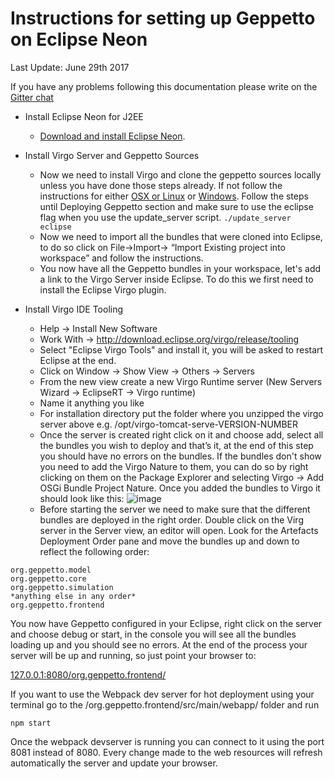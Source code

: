 Instructions for setting up Geppetto on Eclipse Neon
====================================================

Last Update: June 29th 2017

If you have any problems following this documentation please write on
the [Gitter chat](https://gitter.im/openworm/org.geppetto)

-   Install Eclipse Neon for J2EE
    -   [Download and install Eclipse
        Neon](http://www.eclipse.org/downloads/packages/eclipse-ide-java-ee-developers/neon3).
-   Install Virgo Server and Geppetto Sources
    -   Now we need to install Virgo and clone the geppetto sources
        locally unless you have done those steps already. If not follow
        the instructions for either [OSX or
        Linux](http://docs.geppetto.org/en/latest/osxlinuxsetup.html) or
        [Windows](http://docs.geppetto.org/en/latest/windowssetup.html).
        Follow the steps until Deploying Geppetto section and make sure
        to use the eclipse flag when you use the update\_server script.
`./update_server eclipse`
    -   Now we need to import all the bundles that were cloned into
        Eclipse, to do so click on File->Import-> “Import Existing
        project into workspace” and follow the instructions.
    -   You now have all the Geppetto bundles in your workspace, let's
        add a link to the Virgo Server inside Eclipse. To do this we
        first need to install the Eclipse Virgo plugin.

-   Install Virgo IDE Tooling
    -   Help -> Install New Software
    -   Work With -> <http://download.eclipse.org/virgo/release/tooling>
    -   Select "Eclipse Virgo Tools" and install it, you will be asked
        to restart Eclipse at the end.
    -   Click on Window -> Show View -> Others -> Servers
    -   From the new view create a new Virgo Runtime server (New Servers
        Wizard -> EclipseRT -> Virgo runtime)
    -   Name it anything you like
    -   For installation directory put the folder where you unzipped the
        virgo server above e.g. /opt/virgo-tomcat-serve-VERSION-NUMBER
    -   Once the server is created right click on it and choose add,
        select all the bundles you wish to deploy and that’s it, at the
        end of this step you should have no errors on the bundles. If
        the bundles don't show you need to add the Virgo Nature to them,
        you can do so by right clicking on them on the Package Explorer
        and selecting Virgo -> Add OSGi Bundle Project Nature. Once
        you added the bundles to Virgo it should look like this:
![image](http://i.imgur.com/mucT88s.png?1)
    -   Before starting the server we need to make sure that the different bundles are deployed in the right order. Double click on the Virg server in the Server view, an editor will open. Look for the Artefacts Deployment Order pane and move the bundles up and down to reflect the following order:
```
org.geppetto.model
org.geppetto.core
org.geppetto.simulation
*anything else in any order*
org.geppetto.frontend
```
You now have Geppetto configured in your Eclipse, right click on the server and choose debug or start, in the console you will see all the bundles loading up and you should see no errors. At the end of the process your server will be up and running, so just point your browser
to:

[127.0.0.1:8080/org.geppetto.frontend/](http://127.0.0.1:8080/org.geppetto.frontend/)

If you want to use the Webpack dev server for hot deployment using your
terminal go to the /org.geppetto.frontend/src/main/webapp/ folder and
run

    npm start

Once the webpack devserver is running you can connect to it using the
port 8081 instead of 8080. Every change made to the web resources will
refresh automatically the server and update your browser.

